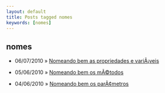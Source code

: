```yaml
---
layout: default
title: Posts tagged nomes
keywords: [nomes]
---
```

<h2 class="category">nomes</h2>
<ul class="posts">
<li>
<p>
<span class="date">06/07/2010</span> &raquo;
<a href="/blog/nomeando-bem-as-propriedades-e-variaveis">Nomeando bem as propriedades e variÃ¡veis</a>
</p>
</li>
<li>
<p>
<span class="date">05/06/2010</span> &raquo;
<a href="/blog/nomeando-bem-os-metodos">Nomeando bem os mÃ©todos</a>
</p>
</li>
<li>
<p>
<span class="date">04/06/2010</span> &raquo;
<a href="/blog/nomeando-bem-parametros">Nomeando bem os parÃ¢metros</a>
</p>
</li>
</ul>
